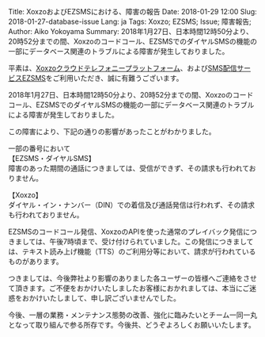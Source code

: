 Title: XoxzoおよびEZSMSにおける、障害の報告
Date: 2018-01-29 12:00
Slug: 2018-01-27-database-issue
Lang: ja
Tags: Xoxzo; EZSMS; Issue; 障害報告;
Author: Aiko Yokoyama
Summary: 2018年1月27日、日本時間12時50分より、20時52分までの間、Xoxzoのコードコール、EZSMSでのダイヤルSMSの機能の一部にデータベース関連のトラブルによる障害が発生しておりました。


平素は、[Xoxzoクラウドテレフォニープラットフォーム](https://www.xoxzo.com/ja/)、および[SMS配信サービスEZSMS](https://www.ezsms.biz/ja/)をご利用いただき、誠に有難うございます。

2018年1月27日、日本時間12時50分より、20時52分までの間、Xoxzoのコードコール、EZSMSでのダイヤルSMSの機能の一部にデータベース関連のトラブルによる障害が発生しておりました。

この障害により、下記の通りの影響があったことがわかりました。

一部の番号において</br>
【EZSMS・ダイヤルSMS】<br/>
障害のあった期間の通話につきましては、受信ができず、その請求も行われておりません。

【Xoxzo】</br>
ダイヤル・イン・ナンバー（DIN）での着信及び通話発信は行われず、その請求も行われておりません。

EZSMSのコードコール発信、XoxzoのAPIを使った通常のプレイバック発信につきましては、午後7時頃まで、受け付けられていました。この発信につきましては、テキスト読み上げ機能（TTS）のご利用分等において、請求が行われているものがあります。

つきましては、今後弊社より影響のありました各ユーザーの皆様へご連絡をさせて頂きます。ご不便をおかけいたしましたお客様におかれましては、本当にご迷惑をおかけいたしまして、申し訳ございませんでした。

今後、一層の業務・メンテナンス態勢の改善、強化に臨みたいとチーム一同一丸となって取り組んで参る所存です。今後共、どうぞよろしくお願いいたします。

